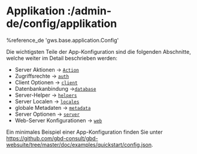 # Applikation :/admin-de/config/applikation

%reference_de 'gws.base.application.Config'

Die wichtigsten Teile der App-Konfiguration sind die folgenden Abschnitte, welche weiter im Detail beschrieben werden:


- Server Aktionen → [``Action``](/admin-de/config/server-aktionen)
- Zugriffsrechte → [``auth``](/admin-de/config/autorisierung)
- Client Optionen → [``client``](/admin-de/config/client)
- Datenbankanbindung →[``database``](/admin-de/config/datenbanken)
- Server-Helper → [``helpers``](/admin-de/config/helper)
- Server Localen → [``locales``](/admin-de/config/intl)
- globale Metadaten → [``metadata``](/admin-de/config/metadaten)
- Server Optionen → [``server``](/admin-de/config/server)
- Web-Server Konfigurationen → [``web``](/admin-de/config/web)

Ein minimales Beispiel einer App-Konfiguration finden Sie unter https://github.com/gbd-consult/gbd-websuite/tree/master/doc/examples/quickstart/config.json.